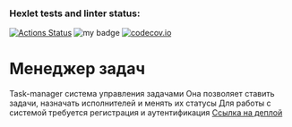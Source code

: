 ### Hexlet tests and linter status:
[![Actions Status](https://github.com/Kloym/python-project-52/actions/workflows/hexlet-check.yml/badge.svg)](https://github.com/Kloym/python-project-52/actions)
![my badge](https://badgen.net/badge/My/Project/blue?icon=twitter)
[![codecov.io](https://codecov.io/github/Kloym/python-project-52/coverage.svg?branch=master)](https://codecov.io/github/Kloym/python-project-52?branch=master)

# Менеджер задач 

Task-manager система управления задачами
Она позволяет ставить задачи, назначать исполнителей и менять их статусы 
Для работы с системой требуется регистрация и аутентификация
[Ссылка на деплой](https://python-project-52-dh1y.onrender.com)